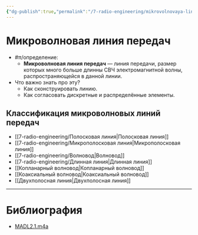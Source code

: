 ```yaml
---
{"dg-publish":true,"permalink":"/7-radio-engineering/mikrovolnovaya-liniya-peredach/","title":"Микроволновая линия передач"}
---
```



# Микроволновая линия передач

- #π/определение:
	- **Микроволновая линия передач** — линия передачи, размер которых много больше длинны СВЧ электромагнитной волны, распространяющейся в данной линии.
 - Что важно знать про эту?
	 - Как сконструировать линию.
	 - Как согласовать дискретные и распределённые элементы.

## Классификация микроволновых линий передач

- [[7-radio-engineering/Полосковая линия\|Полосковая линия]]
- [[7-radio-engineering/Микрополосковая линия\|Микрополосковая линия]]
- [[7-radio-engineering/Волновод\|Волновод]]
- [[7-radio-engineering/Длинная линия\|Длинная линия]]
- [[Копланарный волновод\|Копланарный волновод]]
- [[Коаксиальный волновод\|Коаксиальный волновод]]
- [[Двухполосная линия\|Двухполосная линия]]

---

# Библиография

- [MADL2.1.m4a](file:///C:%5CUsers%5CMojo%5CiCloudDrive%5C_university%5CIllarionov%5Clecture-recording%5CMADL2.1.m4a)
